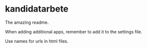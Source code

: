 # kandidatarbete
The amazing readme.


When adding additional apps, remember to add it to the settings file.

Use names for urls in html files.
